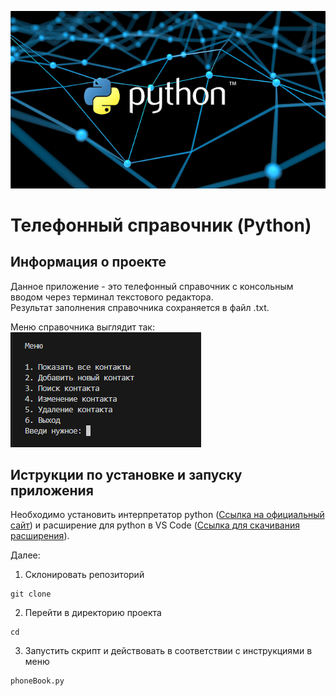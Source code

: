 ![Logo](python_img.png)

# Телефонный справочник (Python)

## Информация о проекте

Данное приложение - это телефонный справочник с консольным вводом через терминал текстового редактора.<br>
Результат заполнения справочника сохраняется в файл .txt.

Меню справочника выглядит так:
![Меню справочника](menu.png)

## Иструкции по установке и запуску приложения

Необходимо установить интерпретатор python
([Ссылка на официальный сайт](https://www.python.org/ "переход на оф.сайт python")) и расширение для python в VS Code ([Ссылка для скачивания расширения](https://marketplace.visualstudio.com/items?itemName=ms-python.python "переход на оф.сайт visual studio")).

Далее:

1. Склонировать репозиторий
```
git clone 
```
2. Перейти в директорию проекта
```
cd 
```
3. Запустить скрипт и действовать в соответствии с инструкциями в меню
```
phoneBook.py
```
